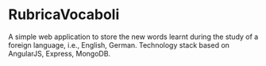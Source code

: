 # RubricaVocaboli
A simple web application to store the new words learnt during the study of a foreign language, i.e., English, German. Technology stack based on AngularJS, Express, MongoDB. 
